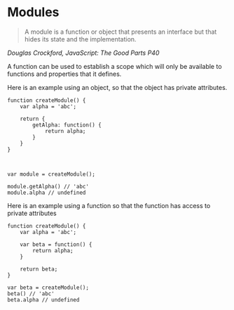 # Modules

> A module is a function or object that presents an interface but that hides its state and the implementation.

_Douglas Crockford, JavaScript: The Good Parts P40_

A function can be used to establish a scope which will only be available to functions and properties that it defines.

Here is an example using an object, so that the object has private attributes.

```
function createModule() {
    var alpha = 'abc';

    return {
        getAlpha: function() {
            return alpha;
        }
    }
}



var module = createModule();

module.getAlpha() // 'abc'
module.alpha // undefined
```

Here is an example using a function so that the function has access to private attributes

```
function createModule() {
    var alpha = 'abc';

    var beta = function() {
        return alpha;
    }

    return beta;
}

var beta = createModule();
beta() // 'abc'
beta.alpha // undefined
```



